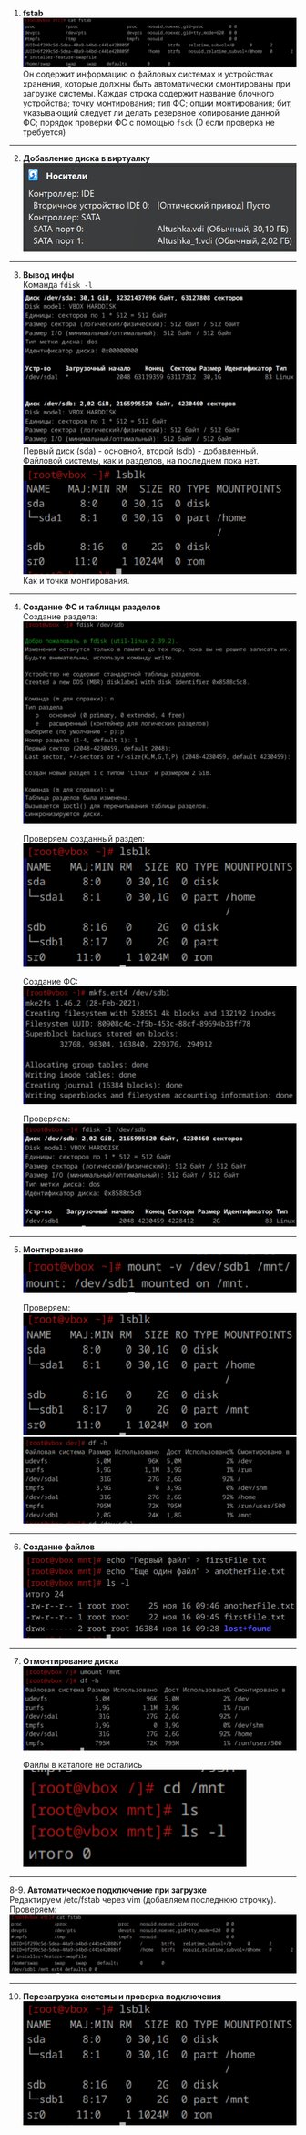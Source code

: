 1. **fstab**  
![Вывод содержимого](image-6.png)  
Он содержит информацию о файловых системах и устройствах хранения, которые должны быть автоматически смонтированы при загрузке системы. Каждая строка содержит название блочного устройства; точку монтирования; тип ФС; опции монтирования; бит, указывающий следует ли делать резервное копирование данной ФС; порядок проверки ФС с помощью `fsck` (0 если проверка не требуется)

---

2. **Добавление диска в виртуалку**  
![Добавленный диск](image-7.png)

---

3. **Вывод инфы**  
Команда `fdisk -l`
![Вывод](image-8.png)
Первый диск (sda) - основной, второй (sdb) - добавленный. Файловой системы, как и разделов, на последнем пока нет.
![Вывод](image-9.png)
Как и точки монтирования.

---

4. **Создание ФС и таблицы разделов**  
    Создание раздела:  
    ![Создание раздела](image-10.png)  

    Проверяем созданный раздел:  
    ![Вывод](image-11.png)  

    Создание ФС:
    ![Создание ФС](image-12.png)  

    Проверяем:
    ![Вывод](image-13.png)  

---

5. **Монтирование**  
    ![Вывод](image-14.png)  

    Проверяем:  
    ![Вывод](image-15.png)  
    ![Еще вывод](image-16.png)  

---

6. **Создание файлов**
![Создание файлов](image-17.png)

---

7. **Отмонтирование диска**
    ![Вывод](image-18.png)  

    Файлы в каталоге не остались  
    ![Вывод файлов](image-19.png)

---

8-9. **Автоматическое подключение при загрузке**  
    Редактируем /etc/fstab через vim (добавляем последнюю строчку). Проверяем:  
    ![Вывод](image-21.png)  

---

10. **Перезагрузка системы и проверка подключения**
    ![Проверяем](image-20.png)